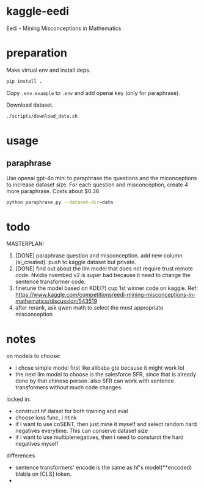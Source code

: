 # kaggle-eedi
Eedi - Mining Misconceptions in Mathematics

# preparation
Make virtual env and install deps.
```bash
pip install .
```
Copy `.env.example` to `.env` and add openai key (only for paraphrase).

Download dataset.
```bash
./scripts/download_data.sh
```

# usage
## paraphrase
Use openai gpt-4o mini to paraphrase the questions and the miconceptions to increase dataset size. For each question and misconception, create 4 more paraphrase. Costs about $0.36
```bash
python paraphrase.py --dataset-dir=data
```

# todo
MASTERPLAN:
1. [DONE] paraphrase question and misconception. add new column (ai_created). push to kaggle dataset but private.
2. [DONE] find out about the llm model that does not require trust remote code. Nvidia nvembed v2 is super bad because it need to change the sentence transformer code.
3. finetune the model based on KDE(?) cup 1st winner code on kaggle. Ref: https://www.kaggle.com/competitions/eedi-mining-misconceptions-in-mathematics/discussion/543519
4. after rerank, ask qwen math to select the most appropriate misconception


# notes
on models to choose:
* i chose simple model first like alibaba gte because it might work lol
* the next llm model to choose is the salesforce SFR, since that is already done by that chinese person. also SFR can work with sentence transformers without much code changes.

locked in:
* construct hf datset for both training and eval
* choose loss func, i htink 
* if i want to use coSENT, then just mine it myself and select random hard negatives everytime. This can conserve dataset size
* if i want to use multiplenegatives, then i need to consturct the hard negatives myself

differences
* sentence transformers' encode is the same as hf's model(**encoded) blabla on [CLS] token.
* 